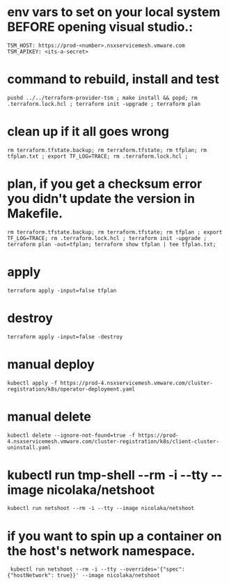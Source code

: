 # env vars to set on your local system BEFORE opening visual studio.:
```
TSM_HOST: https://prod-<number>.nsxservicemesh.vmware.com
TSM_APIKEY: <its-a-secret>
```

# command to rebuild, install and test
```
pushd ../../terraform-provider-tsm ; make install && popd; rm .terraform.lock.hcl ; terraform init -upgrade ; terraform plan
```

# clean up if it all goes wrong
```
rm terraform.tfstate.backup; rm terraform.tfstate; rm tfplan; rm tfplan.txt ; export TF_LOG=TRACE; rm .terraform.lock.hcl ; 
```

# plan, if you get a checksum error you didn't update the version in Makefile.
```
rm terraform.tfstate.backup; rm terraform.tfstate; rm tfplan ; export TF_LOG=TRACE; rm .terraform.lock.hcl ; terraform init -upgrade ; terraform plan -out=tfplan; terraform show tfplan | tee tfplan.txt; 
```


# apply
```
terraform apply -input=false tfplan
```

# destroy
```
terraform apply -input=false -destroy
```

# manual deploy
```
kubectl apply -f https://prod-4.nsxservicemesh.vmware.com/cluster-registration/k8s/operator-deployment.yaml
```

# manual delete
```
kubectl delete --ignore-not-found=true -f https://prod-4.nsxservicemesh.vmware.com/cluster-registration/k8s/client-cluster-uninstall.yaml
```

# kubectl run tmp-shell --rm -i --tty --image nicolaka/netshoot
```
kubectl run netshoot --rm -i --tty --image nicolaka/netshoot
```


# if you want to spin up a container on the host's network namespace.
```
 kubectl run netshoot --rm -i --tty --overrides='{"spec": {"hostNetwork": true}}' --image nicolaka/netshoot
```

